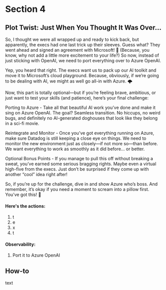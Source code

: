 # Section 4

## Plot Twist: Just When You Thought It Was Over…

So, I thought we were all wrapped up and ready to kick back, but apparently, the execs had one last trick up their sleeves. Guess what? They went ahead and signed an agreement with Microsoft! 🎉 (Because, you know, why not add a little more excitement to your life?) So now, instead of just sticking with OpenAI, we need to port everything over to Azure OpenAI.

Yep, you heard that right. The execs want us to pack up our AI toolkit and move it to Microsoft’s cloud playground. Because, obviously, if we’re going to be dealing with AI, we might as well go all-in with Azure. 🌩️

Now, this part is totally optional—but if you’re feeling brave, ambitious, or just want to test your skills (and patience), here’s your final challenge:

Porting to Azure - Take all that beautiful AI work you’ve done and make it sing on Azure OpenAI. The goal? Seamless transition. No hiccups, no weird bugs, and definitely no AI-generated doghouses that look like they belong in a sci-fi movie.

Reintegrate and Monitor - Once you’ve got everything running on Azure, make sure Datadog is still keeping a close eye on things. We need to monitor the new environment just as closely—if not more so—than before. We want everything to work as smoothly as it did before… or better.

Optional Bonus Points - If you manage to pull this off without breaking a sweat, you’ve earned some serious bragging rights. Maybe even a virtual high-five from the execs. Just don’t be surprised if they come up with another “cool” idea right after!

So, if you’re up for the challenge, dive in and show Azure who’s boss. And remember, it’s okay if you need a moment to scream into a pillow first. You’ve got this! 🚀

#### Here's the actions:
1. t
2. e
3. x
4. t

#### Observability:
1. Port it to Azure OpenAI


## How-to

text
